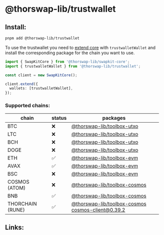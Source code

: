 # @thorswap-lib/trustwallet

## Install:

```bash
pnpm add @thorswap-lib/trustwallet
```

To use the trustwallet you need to [extend core](packages/swapkit/swapkit-core#swapkitcore-api) with `trustwalletWallet` and install the corresponding package for the chain you want to use.

```ts
import { SwapKitCore } from '@thorswap-lib/swapkit-core';
import { trustwalletWallet } from '@thorswap-lib/trustwallet';

const client = new SwapKitCore();

client.extend({
  wallets: [trustwalletWallet],
});
```


### Supported chains:

| chain            | status | packages                                                                         |
| ---------------- | ------ | -------------------------------------------------------------------------------- |
| BTC              | ❌     | [@thorswap-lib/toolbox-utxo](../toolboxes/toolbox-utxo/README.md)                          |
| LTC              | ❌     | [@thorswap-lib/toolbox-utxo](../toolboxes/toolbox-utxo/README.md)                          |
| BCH              | ❌     | [@thorswap-lib/toolbox-utxo](../toolboxes/toolbox-utxo/README.md)                          |
| DOGE             | ❌     | [@thorswap-lib/toolbox-utxo](../toolboxes/toolbox-utxo/README.md)                          |
| ETH              | ✅     | [@thorswap-lib/toolbox-evm](../toolboxes/toolbox-evm/README.md)                            |
| AVAX             | ✅     | [@thorswap-lib/toolbox-evm](../toolboxes/toolbox-evm/README.md)                            |
| BSC              | ❌     | [@thorswap-lib/toolbox-evm](../toolboxes/toolbox-evm/README.md)                            |
| COSMOS (ATOM)    | ❌     | [@thorswap-lib/toolbox-cosmos](../toolboxes/toolbox-cosmos/README.md)                      |
| BNB              | ✅     | [@thorswap-lib/toolbox-cosmos](../toolboxes/toolbox-cosmos/README.md)                      |
| THORCHAIN (RUNE) | ✅     | [@thorswap-lib/toolbox-cosmos](../toolboxes/toolbox-cosmos/README.md) cosmos-client@0.39.2 |

## Links:
